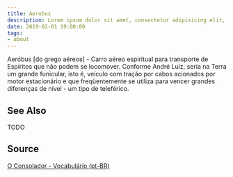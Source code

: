 ```yaml
---
title: Aerobus
description: Lorem ipsum dolor sit amet, consectetur adipisicing elit, sed do eiusmod tempor incididunt ut labore et dolore magna aliqua.  TODO
date: 2019-02-01 19:00:00
tags:
- about
---
```


Aeróbus [do grego aéreos] - Carro aéreo espiritual para transporte de Espíritos que não podem se locomover. Conforme André Luiz, seria na Terra um grande funicular, isto é, veículo com tração por cabos acionados por motor estacionário e que freqüentemente se utiliza para vencer grandes diferenças de nível - um tipo de teleférico. 

## See Also
TODO

## Source
[O Consolador - Vocabulário (pt-BR)](http://www.oconsolador.com.br/linkfixo/vocabulario/principal.html)
